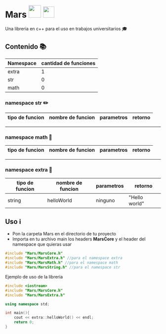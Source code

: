# Mars <img src="https://images.vexels.com/media/users/3/152536/isolated/preview/401b51c3a9098f12b566121c92009877-mars-planet-icon-by-vexels.png" width="40"> <img src="https://upload.wikimedia.org/wikipedia/commons/thumb/1/18/ISO_C%2B%2B_Logo.svg/1200px-ISO_C%2B%2B_Logo.svg.png" width="36">

Una libreria en c++ para el uso en trabajos universitarios 🎓

## Contenido 📚

| Namespace | cantidad de funciones |
| --------- | --------------------- |
| extra     | 1                     |
| str       | 0                     |
| math      | 0                     |

### namespace str ✏️

| tipo de funcion | nombre de funcion | parametros | retorno |
| --------------- | ----------------- | ---------- | ------- |

---

### namespace math 📐

| tipo de funcion | nombre de funcion | parametros | retorno |
| --------------- | ----------------- | ---------- | ------- |

---

### namespace extra 🤔

| tipo de funcion | nombre de funcion | parametros | retorno       |
| --------------- | ----------------- | ---------- | ------------- |
| string          | helloWorld        | ninguno    | "Hello world" |

## Uso ℹ️

* Pon la carpeta Mars en el directorio de tu proyecto
* Importa en tu archivo main los headers **MarsCore**  y el header del namespace que quieras usar

```cpp
#include "Mars/MarsCore.h"
#include "Mars/MarsExtra.h" //para el namespace extra
#include "Mars/MarsMath.h" //para el namespace math
#include "Mars/MarsString.h" //para el namespace str
```

Ejemplo de uso de la libreria

```cpp
#include <iostream>
#include "Mars/MarsCore.h"
#include "Mars/MarsExtra.h"

using namespace std;

int main(){
    cout << extra::helloWorld() << endl;
    return 0;
}

```
